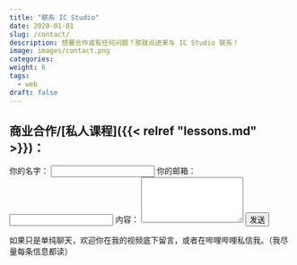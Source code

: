```yaml
---
title: "联系 IC Studio"
date: 2020-01-01
slug: /contact/
description: 想要合作或有任何问题？那就点进来与 IC Studio 联系！
image: images/contact.png
categories:
weight: 6
tags:
  - web
draft: false
---
```

## 商业合作/[私人课程]({{< relref "lessons.md" >}})：

<div class="p-6 bg-zinc-100 rounded-3xl">
  <form action="https://formspree.io/f/mnnbadal" method="POST" class="flex flex-col space-y-4">
    <label class="block">
      <span class="text-gray-700">你的名字：</span>
      <input type="text" name="name" class="p-2 border rounded w-full">
    </label>
    <label class="block">
      <span class="text-gray-700">你的邮箱：</span>
      <input type="email" name="_replyto" class="p-2 border rounded w-full">
    </label>
    <label class="block">
      <span class="text-gray-700">内容：</span>
      <textarea name="message" class="p-2 border rounded w-full" rows="5"></textarea>
    </label>
    <button type="submit" class="bg-blue-500 text-white p-2 rounded">发送</button>
  </form>
</div>

如果只是单纯聊天，欢迎你在我的视频底下留言，或者在哔哩哔哩私信我。（我尽量每条信息都读）